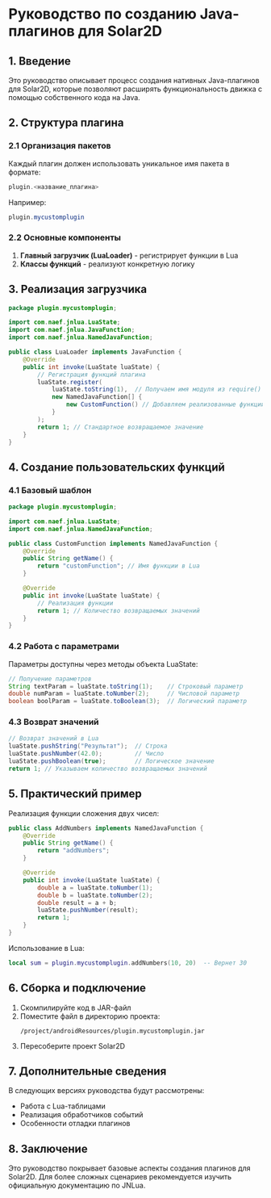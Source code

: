 # **Руководство по созданию Java-плагинов для Solar2D**

## **1. Введение**
Это руководство описывает процесс создания нативных Java-плагинов для Solar2D, которые позволяют расширять функциональность движка с помощью собственного кода на Java.

## **2. Структура плагина**

### **2.1 Организация пакетов**
Каждый плагин должен использовать уникальное имя пакета в формате:
```java
plugin.<название_плагина>
```
Например:
```java
plugin.mycustomplugin
```

### **2.2 Основные компоненты**
1. **Главный загрузчик (LuaLoader)** - регистрирует функции в Lua
2. **Классы функций** - реализуют конкретную логику

## **3. Реализация загрузчика**

```java
package plugin.mycustomplugin;

import com.naef.jnlua.LuaState;
import com.naef.jnlua.JavaFunction;
import com.naef.jnlua.NamedJavaFunction;

public class LuaLoader implements JavaFunction {
    @Override
    public int invoke(LuaState luaState) {
        // Регистрация функций плагина
        luaState.register(
            luaState.toString(1),  // Получаем имя модуля из require()
            new NamedJavaFunction[] {
                new CustomFunction() // Добавляем реализованные функции
            }
        );
        return 1; // Стандартное возвращаемое значение
    }
}
```

## **4. Создание пользовательских функций**

### **4.1 Базовый шаблон**

```java
package plugin.mycustomplugin;

import com.naef.jnlua.LuaState;
import com.naef.jnlua.NamedJavaFunction;

public class CustomFunction implements NamedJavaFunction {
    @Override
    public String getName() {
        return "customFunction"; // Имя функции в Lua
    }

    @Override
    public int invoke(LuaState luaState) {
        // Реализация функции
        return 1; // Количество возвращаемых значений
    }
}
```

### **4.2 Работа с параметрами**

Параметры доступны через методы объекта LuaState:

```java
// Получение параметров
String textParam = luaState.toString(1);    // Строковый параметр
double numParam = luaState.toNumber(2);     // Числовой параметр
boolean boolParam = luaState.toBoolean(3);  // Логический параметр
```

### **4.3 Возврат значений**

```java
// Возврат значений в Lua
luaState.pushString("Результат");  // Строка
luaState.pushNumber(42.0);         // Число
luaState.pushBoolean(true);        // Логическое значение
return 1; // Указываем количество возвращаемых значений
```

## **5. Практический пример**

Реализация функции сложения двух чисел:

```java
public class AddNumbers implements NamedJavaFunction {
    @Override
    public String getName() {
        return "addNumbers";
    }

    @Override
    public int invoke(LuaState luaState) {
        double a = luaState.toNumber(1);
        double b = luaState.toNumber(2);
        double result = a + b;
        luaState.pushNumber(result);
        return 1;
    }
}
```

Использование в Lua:
```lua
local sum = plugin.mycustomplugin.addNumbers(10, 20)  -- Вернет 30
```

## **6. Сборка и подключение**

1. Скомпилируйте код в JAR-файл
2. Поместите файл в директорию проекта:
   ```
   /project/androidResources/plugin.mycustomplugin.jar
   ```
3. Пересоберите проект Solar2D

## **7. Дополнительные сведения**

В следующих версиях руководства будут рассмотрены:
- Работа с Lua-таблицами
- Реализация обработчиков событий
- Особенности отладки плагинов

## **8. Заключение**

Это руководство покрывает базовые аспекты создания плагинов для Solar2D. Для более сложных сценариев рекомендуется изучить официальную документацию по JNLua.
